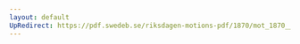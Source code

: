 ```yaml
---
layout: default
UpRedirect: https://pdf.swedeb.se/riksdagen-motions-pdf/1870/mot_1870__ak__00104/mot_1870__ak__00104_003.pdf
---
```

